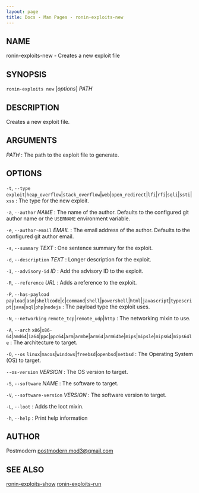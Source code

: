 ```yaml
---
layout: page
title: Docs - Man Pages - ronin-exploits-new
---
```


## NAME

ronin-exploits-new - Creates a new exploit file

## SYNOPSIS

`ronin-exploits new` [*options*] *PATH*

## DESCRIPTION

Creates a new exploit file.

## ARGUMENTS

*PATH*
: The path to the exploit file to generate.

## OPTIONS

`-t`, `--type` `exploit`\|`heap_overflow`\|`stack_overflow`\|`web`\|`open_redirect`\|`lfi`\|`rfi`\|`sqli`\|`ssti`\|`xss`
: The type for the new exploit.

`-a`, `--author` *NAME*
: The name of the author. Defaults to the configured git author name or the
  `USERNAME` environment variable.

`-e`, `--author-email` *EMAIL*
: The email address of the author. Defaults to the configured git author email.

`-s`, `--summary` *TEXT*
: One sentence summary for the exploit.

`-d`, `--description` *TEXT*
: Longer description for the exploit.

`-I`, `--advisory-id` *ID*
: Add the advisory ID to the exploit.

`-R`, `--reference` *URL*
: Adds a reference to the exploit.

`-P`, `--has-payload` `payload`\|`asm`\|`shellcode`\|`c`\|`command`\|`shell`\|`powershell`\|`html`\|`javascript`\|`typescript`\|`java`\|`sql`\|`php`\|`nodejs`
: The payload type the exploit uses.

`-N`, `--networking` `remote_tcp`\|`remote_udp`\|`http`
: The networking mixin to use.

`-A`, `--arch` `x86`\|`x86-64`\|`amd64`\|`ia64`\|`ppc`\|`ppc64`\|`arm`\|`armbe`\|`arm64`\|`arm64be`\|`mips`\|`mipsle`\|`mips64`\|`mips64le`
: The architecture to target.

`-O`, `--os` `linux`\|`macos`\|`windows`\|`freebsd`\|`openbsd`\|`netbsd`
: The Operating System (OS) to target.

`--os-version` *VERSION*
: The OS version to target.

`-S`, `--software` *NAME*
: The software to target.

`-V`, `--software-version` *VERSION*
: The software version to target.

`-L`, `--loot`
: Adds the loot mixin.

`-h`, `--help`
: Print help information

## AUTHOR

Postmodern <postmodern.mod3@gmail.com>

## SEE ALSO

[ronin-exploits-show](ronin-exploits-show.1.html) [ronin-exploits-run](ronin-exploits-run.1.html)

